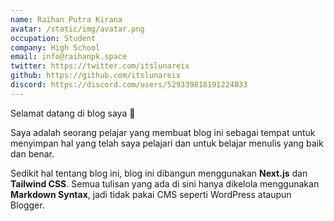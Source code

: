 ```yaml
---
name: Raihan Putra Kirana
avatar: /static/img/avatar.png
occupation: Student
company: High School
email: info@raihanpk.space
twitter: https://twitter.com/itslunareix
github: https://github.com/itslunareix
discord: https://discord.com/users/529339818191224833
---
```


Selamat datang di blog saya 👋

Saya adalah seorang pelajar yang membuat blog ini sebagai tempat untuk menyimpan hal yang telah saya pelajari dan untuk belajar menulis yang baik dan benar.

Sedikit hal tentang blog ini, blog ini dibangun menggunakan **Next.js** dan **Tailwind CSS**. Semua tulisan yang ada di sini hanya dikelola menggunakan **Markdown Syntax**, jadi tidak pakai CMS seperti WordPress ataupun Blogger.

